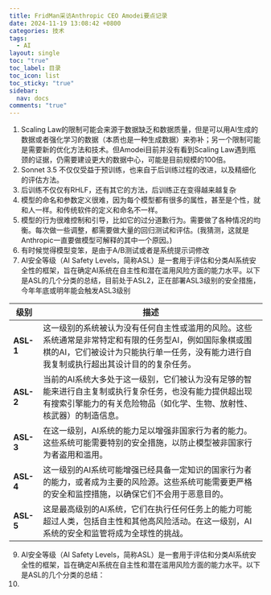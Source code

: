 ```yaml
---
title: FridMan采访Anthropic CEO Amodei要点记录
date: 2024-11-19 13:08:42 +0800
categories: 技术
tags:
  - AI
layout: single
toc: "true"
toc_label: 目录
toc_icon: list
toc_sticky: "true"
sidebar:
  nav: docs
comments: "true"
---
```

1. Scaling Law的限制可能会来源于数据缺乏和数据质量，但是可以用AI生成的数据或者强化学习的数据（本质也是一种生成数据）来弥补；另一个限制可能是需要新的优化方法和技术。但Amodei目前并没有看到Scaling Law遇到瓶颈的证据，仍需要建设更大的数据中心，可能是目前规模的100倍。
3. Sonnet 3.5 不仅仅受益于预训练，也来自于后训练过程的改进，以及精细化的评估方法。
4. 后训练不仅仅有RHLF，还有其它的方法，后训练正在变得越来越复杂
5. 模型的命名和参数定义很难，因为每个模型都有很多的属性，甚至是个性，就和人一样。和传统软件的定义和命名不一样。
6. 模型的行为很难控制和引导，比如它的过分道歉行为。需要做了各种情况的均衡。每次做一些调整，都需要做大量的回归测试和评估。(我猜测，这就是Anthropic一直要做模型可解释的其中一个原因。)
7. 有时候觉得模型变笨，是由于A/B测试或者是系统提示词修改
8. AI安全等级（AI Safety Levels，简称ASL）是一套用于评估和分类AI系统安全性的框架，旨在确定AI系统在自主性和潜在滥用风险方面的能力水平。以下是ASL的几个分类的总结，目前处于ASL2，正在部署ASL3级别的安全措施，今年年底或明年能会触发ASL3级别

| 级别        | 描述                                                                                                  |
| --------- | --------------------------------------------------------------------------------------------------- |
| **ASL-1** | 这一级别的系统被认为没有任何自主性或滥用的风险。这些系统通常是非常特定和有限的任务型AI，例如国际象棋或围棋的AI，它们被设计为只能执行单一任务，没有能力进行自我复制或执行超出其设计目的的复杂任务。 |
| **ASL-2** | 当前的AI系统大多处于这一级别，它们被认为没有足够的智能来进行自主复制或执行复杂任务，也没有能力提供超出现有搜索引擎能力的有关危险物品（如化学、生物、放射性、核武器）的制造信息。           |
| **ASL-3** | 在这一级别，AI系统的能力足以增强非国家行为者的能力。这些系统可能需要特别的安全措施，以防止模型被非国家行为者盗用和滥用。                                       |
| **ASL-4** | 这一级别的AI系统可能增强已经具备一定知识的国家行为者的能力，或者成为主要的风险源。这些系统可能需要更严格的安全和监控措施，以确保它们不会用于恶意目的。                        |
| **ASL-5** | 这是最高级别的AI系统，它们在执行任何任务上的能力可能超过人类，包括自主性和其他高风险活动。在这一级别，AI系统的安全和监管将成为全球性的挑战。                            |
9. AI安全等级（AI Safety Levels，简称ASL）是一套用于评估和分类AI系统安全性的框架，旨在确定AI系统在自主性和潜在滥用风险方面的能力水平。以下是ASL的几个分类的总结：
10. 